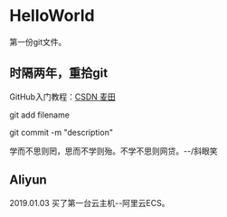 <html>
<body>
<h1>HelloWorld</h1>
<p>第一份git文件。<br/></p>
<h2>时隔两年，重拾git <br/></h2>
<p>GitHub入门教程：<a href="https://blog.csdn.net/itmyhome1990/article/details/39579099">CSDN 麦田</a><br/></p>
<p>git add filename  <br/></p>
<p>git commit -m "description"  <br/></p>
<p>学而不思则罔，思而不学则殆。不学不思则网贷。--/斜眼笑</p>
<h2>Aliyun</h2>
<p>2019.01.03 买了第一台云主机--阿里云ECS。</p>
<body>
</html>
